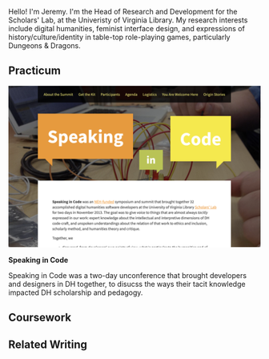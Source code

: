 Hello! I'm Jeremy. I'm the Head of Research and Development for the Scholars' Lab, at the Univeristy of Virginia Library. My research interests include digital humanities, feminist interface design, and expressions of history/culture/identity in table-top role-playing games, particularly Dungeons & Dragons.

## Practicum

![](codespeak.png)

**Speaking in Code**

Speaking in Code was a two-day unconference that brought developers and designers in DH together, to disucss the ways their tacit knowledge impacted DH scholarship and pedagogy.


## Coursework


## Related Writing
